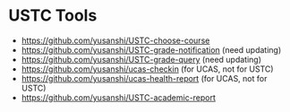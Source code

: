 # USTC Tools

- https://github.com/yusanshi/USTC-choose-course
- https://github.com/yusanshi/USTC-grade-notification (need updating)
- https://github.com/yusanshi/USTC-grade-query (need updating)
- https://github.com/yusanshi/ucas-checkin (for UCAS, not for USTC)
- https://github.com/yusanshi/ucas-health-report (for UCAS, not for USTC)
- https://github.com/yusanshi/USTC-academic-report
